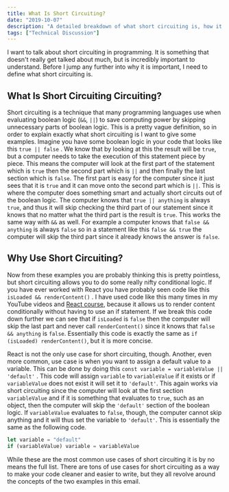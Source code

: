 ```yaml
---
title: What Is Short Circuiting?
date: "2019-10-07"
description: "A detailed breakdown of what short circuiting is, how it works, and why it is important."
tags: ["Technical Discussion"]
---
```


I want to talk about short circuiting in programming. It is something that doesn't really get talked about much, but is incredibly important to understand. Before I jump any further into why it is important, I need to define what short circuiting is.

## What Is Short Circuiting Circuiting?

Short circuiting is a technique that many programming languages use when evaluating boolean logic (`&&`, `||`) to save computing power by skipping unnecessary parts of boolean logic. This is a pretty vague definition, so in order to explain exactly what short circuiting is I want to give some examples. Imagine you have some boolean logic in your code that looks like this `true || false` . We know that by looking at this the result will be `true`, but a computer needs to take the execution of this statement piece by piece. This means the computer will look at the first part of the statement which is `true` then the second part which is `||` and then finally the last section which is `false`. The first part is easy for the computer since it just sees that it is `true` and it can move onto the second part which is `||`. This is where the computer does something smart and actually short circuits out of the boolean logic. The computer knows that `true || anything` is always `true`, and thus it will skip checking the third part of our statement since it knows that no matter what the third part is the result is `true`. This works the same way with `&&` as well. For example a computer knows that `false && anything` is always `false` so in a statement like this `false && true` the computer will skip the third part since it already knows the answer is `false`.

## Why Use Short Circuiting?

Now from these examples you are probably thinking this is pretty pointless, but short circuiting allows you to do some really nifty conditional logic. If you have ever worked with React you have probably seen code like this `isLoaded && renderContent()` . I have used code like this many times in my YouTube videos and [React course](https://courses.webdevsimplified.com/learn-react-today), because it allows us to render content conditionally without having to use an if statement. If we break this code down further we can see that if `isLoaded` is `false` then the computer will skip the last part and never call `renderContent()` since it knows that `false && anything` is `false`. Essentially this code is exactly the same as `if (isLoaded) renderContent()`, but it is more concise.

React is not the only use case for short circuiting, though. Another, even more common, use case is when you want to assign a default value to a variable. This can be done by doing this `const variable = variableValue || 'default'` . This code will assign `variable` to `variableValue` if it exists or if `variableValue` does not exist it will set it to `'default'`. This again works via short circuiting since the computer will look at the first section `variableValue` and if it is something that evaluates to `true`, such as an object, then the computer will skip the `'default'` section of the boolean logic. If `variableValue` evaluates to `false`, though, the computer cannot skip anything and it will thus set the variable to `'default'`. This is essentially the same as the following code.

```javascript
let variable = "default"
if (variableValue) variable = variableValue
```

While these are the most common use cases of short circuiting it is by no means the full list. There are tons of use cases for short circuiting as a way to make your code cleaner and easier to write, but they all revolve around the concepts of the two examples in this email.
